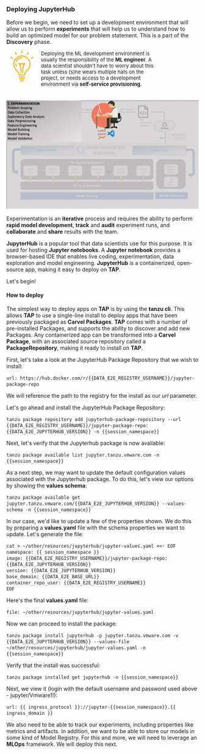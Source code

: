 ### Deploying JupyterHub

Before we begin, we need to set up a development environment that will allow us to perform **experiments** that will help us to understand how to build an optimized model for our problem statement.
This is a part of the **Discovery** phase.

<div style="text-align: left; justify-content: left; align-items: center; width: 80%; margin-bottom: 20px; font-size: small">
    <img style="float: left; width: 20%; max-width: 20%; margin: 0 10px 0 0" src="images/mlops-tip.png"> 
    Deploying the ML development environment is usually the responsibility of the <b>ML engineer</b>.
    A data scientist shouldn't have to worry about this task unless (s)he wears multiple hats on the project, 
    or needs access to a development environment via <b>self-service provisioning</b>.
</div>
<div style="clear: left;"></div>

![MLOps - Experimentation](images/mlflow-usecase-experimentation.jpg)

Experimentation is an **iterative** process and requires the ability to perform **rapid model development**, **track** and **audit** experiment runs,
and **collaborate** and **share** results with the team.

**JupyterHub** is a popular tool that data scientists use for this purpose.
It is used for hosting **Jupyter notebooks**.
A **Jupyter notebook** provides a browser-based IDE that enables live coding, experimentation, data exploration and model engineering.
**JupyterHub** is a containerized, open-source app, making it easy to deploy on **TAP**.

Let's begin!

#### How to deploy

The simplest way to deploy apps on **TAP** is by using the **tanzu cli**.
This allows **TAP** to use a single-line install to deploy apps that have been previously packaged as **Carvel Packages**.
**TAP** comes with a number of pre-installed Packages, and supports the ability to discover and add new Packages.
Any containerized app can be transformed into a **Carvel Package**, with an associated source repository called a **PackageRepository**,
making it ready to install on **TAP**.

First, let's take a look at the JupyterHub Package Repository that we wish to install:
```dashboard:open-url
url: https://hub.docker.com/r/{{DATA_E2E_REGISTRY_USERNAME}}/jupyter-package-repo
```

We will reference the path to the registry for the install as our _url_ parameter.

Let's go ahead and install the JupyterHub Package Repository:
```execute
tanzu package repository add jupyterhub-package-repository --url {{DATA_E2E_REGISTRY_USERNAME}}/jupyter-package-repo:{{DATA_E2E_JUPYTERHUB_VERSION}} -n {{session_namespace}}
```

Next, let's verify that the Jupyterhub package is now available:
```execute
tanzu package available list jupyter.tanzu.vmware.com -n {{session_namespace}}
```

As a next step, we may want to update the default configuration values associated with the Jupyterhub package.
To do this, let's view our options by showing the **values schema**:
```execute
tanzu package available get jupyter.tanzu.vmware.com/{{DATA_E2E_JUPYTERHUB_VERSION}} --values-schema -n {{session_namespace}}
```

In our case, we'd like to update a few of the properties shown. 
We do this by preparing a **values.yaml** file with the schema properties we want to update.
Let's generate the file:
```execute
cat > ~/other/resources/jupyterhub/jupyter-values.yaml <<- EOF
namespace: {{ session_namespace }}
image: {{DATA_E2E_REGISTRY_USERNAME}}/jupyter-package-repo:{{DATA_E2E_JUPYTERHUB_VERSION}}
version: {{DATA_E2E_JUPYTERHUB_VERSION}}
base_domain: {{DATA_E2E_BASE_URL}}
container_repo_user: {{DATA_E2E_REGISTRY_USERNAME}}
EOF
```

Here's the final **values.yaml** file:
```editor:open-file
file: ~/other/resources/jupyterhub/jupyter-values.yaml
```

Now we can proceed to install the package:
```execute
tanzu package install jupyterhub -p jupyter.tanzu.vmware.com -v {{DATA_E2E_JUPYTERHUB_VERSION}} --values-file ~/other/resources/jupyterhub/jupyter-values.yaml -n {{session_namespace}}
```

Verify that the install was successful:
```execute
tanzu package installed get jupyterhub -n {{session_namespace}}
```

Next, we view it (login with the default username and password used above - jupyter/Vmware1!):
```dashboard:open-url
url: {{ ingress_protocol }}://jupyter-{{session_namespace}}.{{ ingress_domain }}
```

We also need to be able to track our experiments, including properties like metrics and artifacts.
In addition, we want to be able to store our models in some kind of Model Registry.
For this and more, we will need to leverage an **MLOps** framework.
We will deploy this next.




